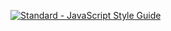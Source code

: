 [![Standard - JavaScript Style Guide](https://img.shields.io/badge/code%20style-standard-brightgreen.svg)](http://standardjs.com/)
